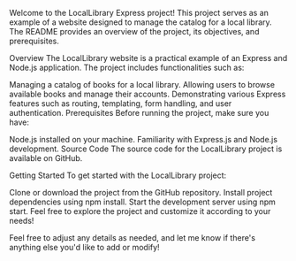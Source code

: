 Welcome to the LocalLibrary Express project! This project serves as an example of a website designed to manage the catalog for a local library. The README provides an overview of the project, its objectives, and prerequisites.

Overview
The LocalLibrary website is a practical example of an Express and Node.js application. The project includes functionalities such as:

Managing a catalog of books for a local library.
Allowing users to browse available books and manage their accounts.
Demonstrating various Express features such as routing, templating, form handling, and user authentication.
Prerequisites
Before running the project, make sure you have:

Node.js installed on your machine.
Familiarity with Express.js and Node.js development.
Source Code
The source code for the LocalLibrary project is available on GitHub.

Getting Started
To get started with the LocalLibrary project:

Clone or download the project from the GitHub repository.
Install project dependencies using npm install.
Start the development server using npm start.
Feel free to explore the project and customize it according to your needs!

Feel free to adjust any details as needed, and let me know if there's anything else you'd like to add or modify!
